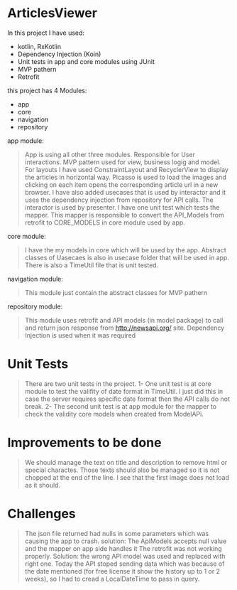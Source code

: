 # ArticlesViewer

In this project I have used:
- kotlin, RxKotlin
- Dependency Injection (Koin)
- Unit tests in app and core modules using JUnit
- MVP pathern
- Retrofit

this project has 4 Modules:
- app 
- core
- navigation
- repository 

app module:
> App is using all other three modules. Responsible for User interactions. MVP pattern used for view, business logig
and model. For layouts I have used ConstraintLayout and RecyclerView to display the articles in horizontal way.
Picasso is used to load the images and clicking on each item opens the corresponding article url in a new browser.
I have also added usecases that is used by interactor and it uses the dependency injection from repository for API calls. 
The interactor is used by presenter. I have one unit test which tests the mapper. 
This mapper is responsible to convert the API_Models from retrofit to CORE_MODELS in core module used by app.

core module:
>I have the my models in core which will be used by the app. Abstract classes of Uasecaes is also in usecase folder that 
will be used in app. There is also a TimeUtil file that is unit tested.

navigation module:
>This module just contain the abstract classes for MVP pathern

repository module:
>This module uses retrofit and API models (in model package) to call and return json response from http://newsapi.org/ site.
Dependency Injection is used when it was required

# Unit Tests
> There are two unit tests in the project. 
1- One unit test is at core module to test the valifity of date format in TimeUtil. I just did this in case the server requires specific date format then the API calls do not break. 
2- The second unit test is at app module for the mapper to check the validity core models when created from ModelAPi.

# Improvements to be done
> We should manage the text on title and description to remove html or special charactes. Those texts should also be managed so it is not chopped at the end of the line. I see that the first image does not load as it should.

# Challenges
> The json file returned had nulls in some parameters which was causing the app to crash. solution: The ApiModels accepts null value and the mapper on app side handles it
The retrofit was not working properly. Solution: the wrong API model was used and replaced with right one. Today the API stoped sending data which was because of the date mentioned (for free license it show the history up to 1 or 2 weeks), so I had to cread a LocalDateTime to pass in query.


